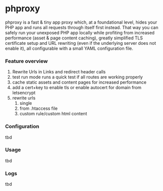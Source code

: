 # phproxy
phproxy is a fast & tiny app proxy which, at a foundational level, hides your PHP app and runs all requests through itself first instead.
That way you can safely run your unexposed PHP app locally while profiting from increased performance (asset & page content caching), greatly simplified TLS certificate setup and URL rewriting (even if the underlying server does not enable it), all configurable with a small YAML configuration file.

### Feature overview

1. Rewrite Urls in Links and redirect header calls
2. test run mode runs a quick test if all routes are working properly
3. cache static assets and content pages for increased performance
4. add a cert+key to enable tls or enable autocert for domain from letsencrypt
5. rewrite urls
    1. single
    2. from .htaccess file
    3. custom rule/custom html content

### Configuration

tbd

### Usage

tbd

### Logs

tbd


